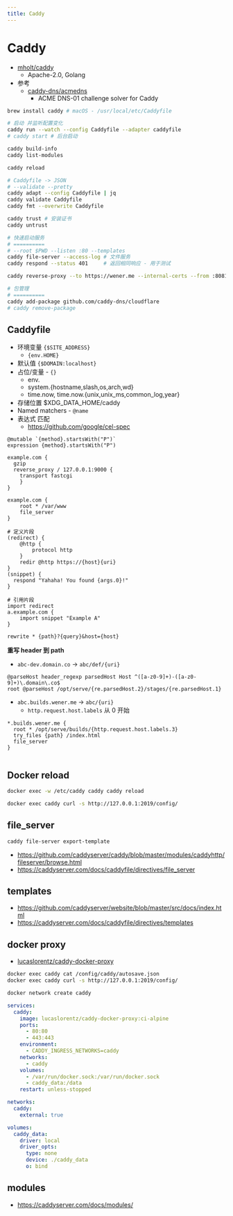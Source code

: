 ```yaml
---
title: Caddy
---
```


# Caddy

- [mholt/caddy](https://github.com/mholt/caddy)
  - Apache-2.0, Golang
- 参考
  - [caddy-dns/acmedns](https://github.com/caddy-dns/acmedns)
    - ACME DNS-01 challenge solver for Caddy

```bash
brew install caddy # macOS - /usr/local/etc/Caddyfile

# 启动 并监听配置变化
caddy run --watch --config Caddyfile --adapter caddyfile
# caddy start # 后台启动

caddy build-info
caddy list-modules

caddy reload

# Caddyfile -> JSON
# --validate --pretty
caddy adapt --config Caddyfile | jq
caddy validate Caddyfile
caddy fmt --overwrite Caddyfile

caddy trust # 安装证书
caddy untrust

# 快速启动服务
# ==========
# --root $PWD --listen :80 --templates
caddy file-server --access-log # 文件服务
caddy respond --status 401     # 返回相同响应 - 用于测试

caddy reverse-proxy --to https://wener.me --internal-certs --from :8081 --change-host-header # 反向代理 http://127.0.0.1:8081/

# 包管理
# ==========
caddy add-package github.com/caddy-dns/cloudflare
# caddy remove-package
```

## Caddyfile

- 环境变量 `{$SITE_ADDRESS}`
  - `{env.HOME}`
- 默认值 `{$DOMAIN:localhost}`
- 占位/变量 - `{}`
  - env.
  - system.{hostname,slash,os,arch,wd}
  - time.now, time.now.{unix,unix_ms,common_log,year}
- 存储位置 $XDG_DATA_HOME/caddy
- Named matchers - `@name`
- 表达式 匹配
  - https://github.com/google/cel-spec

```
@mutable `{method}.startsWith("P")`
expression {method}.startsWith("P")
```

```caddyfile
example.com {
  gzip
  reverse_proxy / 127.0.0.1:9000 {
    transport fastcgi
	}
}

example.com {
	root * /var/www
	file_server
}
```

```caddyfile
# 定义片段
(redirect) {
	@http {
		protocol http
	}
	redir @http https://{host}{uri}
}
(snippet) {
  respond "Yahaha! You found {args.0}!"
}

# 引用片段
import redirect
a.example.com {
	import snippet "Example A"
}
```

```
rewrite * {path}?{query}&host={host}
```

**重写 header 到 path**

- `abc-dev.domain.co` -> `abc/def/{uri}`

```
@parseHost header_regexp parsedHost Host ^([a-z0-9]+)-([a-z0-9]+)\.domain\.co$
root @parseHost /opt/serve/{re.parsedHost.2}/stages/{re.parsedHost.1}
```

- `abc.builds.wener.me` -> `abc/{uri}`
  - `http.request.host.labels` 从 0 开始

```
*.builds.wener.me {
  root * /opt/serve/builds/{http.request.host.labels.3}
  try_files {path} /index.html
  file_server
}


```

## Docker reload

```bash
docker exec -w /etc/caddy caddy caddy reload

docker exec caddy curl -s http://127.0.0.1:2019/config/
```

## file_server

```bash
caddy file-server export-template
```

- https://github.com/caddyserver/caddy/blob/master/modules/caddyhttp/fileserver/browse.html
- https://caddyserver.com/docs/caddyfile/directives/file_server

## templates

- https://github.com/caddyserver/website/blob/master/src/docs/index.html
- https://caddyserver.com/docs/caddyfile/directives/templates

## docker proxy

- [lucaslorentz/caddy-docker-proxy](https://github.com/lucaslorentz/caddy-docker-proxy)

```bash
docker exec caddy cat /config/caddy/autosave.json
docker exec caddy curl -s http://127.0.0.1:2019/config/
```

```bash
docker network create caddy
```

```yaml
services:
  caddy:
    image: lucaslorentz/caddy-docker-proxy:ci-alpine
    ports:
      - 80:80
      - 443:443
    environment:
      - CADDY_INGRESS_NETWORKS=caddy
    networks:
      - caddy
    volumes:
      - /var/run/docker.sock:/var/run/docker.sock
      - caddy_data:/data
    restart: unless-stopped

networks:
  caddy:
    external: true

volumes:
  caddy_data:
    driver: local
    driver_opts:
      type: none
      device: ./caddy_data
      o: bind
```

## modules

- https://caddyserver.com/docs/modules/
